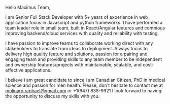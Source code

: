 Hello Maximus Team,

I am Senior Full Stack Developer with 5+ years of experience in web application focus in Javascript and python frameworks. I have performed a team leader role in small team, built in React/Angular features and contnious improving backend/cloud services with quality and reliability with testing. 

I have passion to improve teams to collaborate working direct with any stakeholders to translate from ideas to deployment. Always focus to delivery high quality feature and solutions, passion for a pairing and engaging team and providing skills to any team member to be independent and ownership features/projects with maintainable, scalable, and cost-effective applications.

I believe i am great candidate to since i am Canadian Citizen, PhD in medical science and passion for men health. Please, don't hesitate to contact me at molinaro.raphael@gmail.com or +1(647) 838-9921 I look forward to having the opportunity to discuss my skills with you.